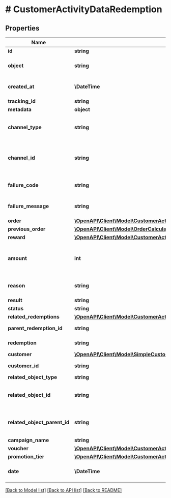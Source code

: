 # # CustomerActivityDataRedemption

## Properties

Name | Type | Description | Notes
------------ | ------------- | ------------- | -------------
**id** | **string** | Unique redemption ID. | [optional]
**object** | **string** | The type of object represented by the JSON. This object stores information about the &#x60;redemption&#x60;. | [optional] [default to 'redemption']
**created_at** | **\DateTime** | Timestamp representing the date and time when the redemption was created in ISO 8601 format. | [optional]
**tracking_id** | **string** | Hashed customer source ID. | [optional]
**metadata** | **object** |  | [optional]
**channel_type** | **string** | The source of the channel for the redemption rollback. A &#x60;USER&#x60; corresponds to the Voucherify Dashboard and an &#x60;API&#x60; corresponds to the API. | [optional]
**channel_id** | **string** | Unique channel ID of the user performing the redemption. This is either a user ID from a user using the Voucherify Dashboard or an X-APP-Id of a user using the API. | [optional]
**failure_code** | **string** | If the result is &#x60;FAILURE&#x60;, this parameter will provide a generic reason as to why the redemption failed. | [optional]
**failure_message** | **string** | If the result is &#x60;FAILURE&#x60;, this parameter will provide a more expanded reason as to why the redemption failed. | [optional]
**order** | [**\OpenAPI\Client\Model\CustomerActivityDataRedemptionOrder**](CustomerActivityDataRedemptionOrder.md) |  | [optional]
**previous_order** | [**\OpenAPI\Client\Model\OrderCalculated**](OrderCalculated.md) |  | [optional]
**reward** | [**\OpenAPI\Client\Model\CustomerActivityDataRedemptionReward**](CustomerActivityDataRedemptionReward.md) |  | [optional]
**amount** | **int** | A positive integer in the smallest currency unit (e.g. 100 cents for $1.00) representing the total amount of the order. This is the sum of the order items&#39; amounts. | [optional]
**reason** | **string** | System generated cause for the redemption being invalid in the context of the provided parameters. | [optional]
**result** | **string** | Redemption result. | [optional]
**status** | **string** | Redemption status. | [optional]
**related_redemptions** | [**\OpenAPI\Client\Model\CustomerActivityDataRedemptionRelatedRedemptions**](CustomerActivityDataRedemptionRelatedRedemptions.md) |  | [optional]
**parent_redemption_id** | **string** | Unique redemption ID of the parent redemption. | [optional]
**redemption** | **string** | Unique redemption ID of the parent redemption. | [optional]
**customer** | [**\OpenAPI\Client\Model\SimpleCustomer**](SimpleCustomer.md) |  | [optional]
**customer_id** | **string** | Unique customer ID of the redeeming customer. | [optional]
**related_object_type** | **string** | Defines the related object. | [optional]
**related_object_id** | **string** | Unique related object ID assigned by Voucherify, i.e. v_lfZi4rcEGe0sN9gmnj40bzwK2FH6QUno for a voucher. | [optional]
**related_object_parent_id** | **string** | Unique related parent object ID assigned by Voucherify, i.e. v_lfZi4rcEGe0sN9gmnj40bzwK2FH6QUno for a voucher. | [optional]
**campaign_name** | **string** | Campaign name | [optional]
**voucher** | [**\OpenAPI\Client\Model\CustomerActivityDataRedemptionVoucher**](CustomerActivityDataRedemptionVoucher.md) |  | [optional]
**promotion_tier** | [**\OpenAPI\Client\Model\CustomerActivityDataRedemptionPromotionTier**](CustomerActivityDataRedemptionPromotionTier.md) |  | [optional]
**date** | **\DateTime** | Timestamp representing the date and time when the redemption was created in ISO 8601 format. | [optional]

[[Back to Model list]](../../README.md#models) [[Back to API list]](../../README.md#endpoints) [[Back to README]](../../README.md)
